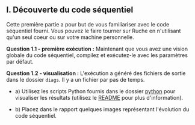 ## I. Découverte du code séquentiel

Cette première partie a pour but de vous familiariser avec le code séquentiel fourni.
Vous pouvez le faire tourner sur Ruche en n'utilisant qu'un seul coeur ou sur votre machine personnelle.

**Question 1.1 - première exécution :** Maintenant que vous avez une vision globale du code séquentiel, compilez et exécutez-le avec les paramètres par défaut.

**Question 1.2 - visualisation :** L'exécution a généré des fichiers de sortie dans le dossier `diags`. Il y a un fichier par pas de temps.

- a) Utilisez les scripts Python fournis dans le dossier [python](../visualization/) pour visualiser les résultats (utilisez le [README](./visualization/README.md) pour plus d'information).

- b) Placez dans le rapport quelques images représentant l'évolution du code séquentiel.

